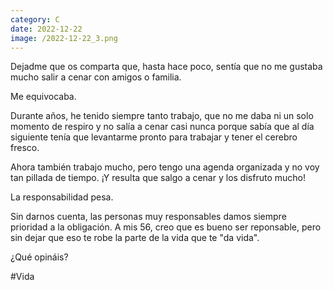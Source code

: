 ```yaml
--- 
category: C 
date: 2022-12-22 
image: /2022-12-22_3.png 
--- 
```


Dejadme que os comparta que, hasta hace poco, sentía que no me gustaba mucho salir a cenar con amigos o familia. 

Me equivocaba. 

Durante años, he tenido siempre tanto trabajo, que no me daba ni un solo momento de respiro y no salía a cenar casi nunca porque sabía que al día siguiente tenía que levantarme pronto para trabajar y tener el cerebro fresco. 

Ahora también trabajo mucho, pero tengo una agenda organizada y no voy tan pillada de tiempo. ¡Y resulta que salgo a cenar y los disfruto mucho!

La responsabilidad pesa. 

Sin darnos cuenta, las personas muy responsables damos siempre prioridad a la obligación. A mis 56, creo que es bueno ser reponsable, pero sin dejar que eso te robe la parte de la vida que te "da vida". 

¿Qué opináis?

#Vida